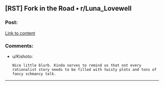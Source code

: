## [RST] Fork in the Road • r/Luna_Lovewell

### Post:

[Link to content](https://www.reddit.com/r/Luna_Lovewell/comments/68vv3v/fork_in_the_road/)

### Comments:

- u/Kishoto:
  ```
  Nice little blurb. Kinda serves to remind us that not every rationalist story needs to be filled with twisty plots and tons of fancy schmancy talk.
  ```

---

